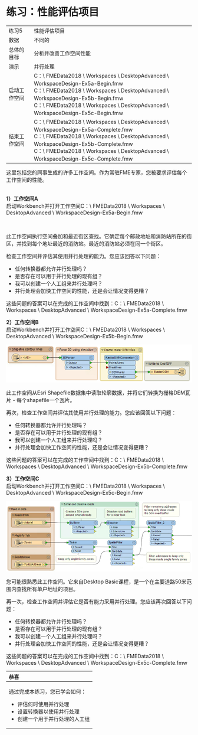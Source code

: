# 练习：性能评估项目

 <table>
<tbody><tr>
<td>
<i></i><font style="vertical-align: inherit;"><font style="vertical-align: inherit;">
练习5
</font></font></td>
<td><font style="vertical-align: inherit;"><font style="vertical-align: inherit;">
性能评估项目
</font></font></td>
</tr>
<tr>
<td><font style="vertical-align: inherit;"><font style="vertical-align: inherit;">数据</font></font></td>
<td><font style="vertical-align: inherit;"><font style="vertical-align: inherit;">不同的</font></font></td>
</tr>
<tr>
<td><font style="vertical-align: inherit;"><font style="vertical-align: inherit;">总体的目标</font></font></td>
<td><font style="vertical-align: inherit;"><font style="vertical-align: inherit;">分析并改善工作空间性能</font></font></td>
</tr>
<tr>
<td><font style="vertical-align: inherit;"><font style="vertical-align: inherit;">演示</font></font></td>
<td><font style="vertical-align: inherit;"><font style="vertical-align: inherit;">并行处理</font></font></td>
</tr>
<tr>
<td><font style="vertical-align: inherit;"><font style="vertical-align: inherit;">启动工作空间</font></font></td>
<td><font style="vertical-align: inherit;"><font style="vertical-align: inherit;">C：\ FMEData2018 \ Workspaces \ DesktopAdvanced \ WorkspaceDesign-Ex5a-Begin.fmw </font></font><br><font style="vertical-align: inherit;"><font style="vertical-align: inherit;">C：\ FMEData2018 \ Workspaces \ DesktopAdvanced \ WorkspaceDesign-Ex5b-Begin.fmw </font></font><br><font style="vertical-align: inherit;"><font style="vertical-align: inherit;">C：\ FMEData2018 \ Workspaces \ DesktopAdvanced \ WorkspaceDesign-Ex5c-Begin.fmw</font></font></td>
</tr>
<tr>
<td><font style="vertical-align: inherit;"><font style="vertical-align: inherit;">结束工作空间</font></font></td>
<td><font style="vertical-align: inherit;"><font style="vertical-align: inherit;">C：\ FMEData2018 \ Workspaces \ DesktopAdvanced \ WorkspaceDesign-Ex5a-Complete.fmw </font></font><br><font style="vertical-align: inherit;"><font style="vertical-align: inherit;">C：\ FMEData2018 \ Workspaces \ DesktopAdvanced \ WorkspaceDesign-Ex5b-Complete.fmw </font></font><br><font style="vertical-align: inherit;"><font style="vertical-align: inherit;">C：\ FMEData2018 \ Workspaces \ DesktopAdvanced \ WorkspaceDesign-Ex5c-Complete.fmw</font></font></td>
</tr>
</tbody></table>
<p><font style="vertical-align: inherit;"><font style="vertical-align: inherit;">这里包括您的同事生成的许多工作空间。</font><font style="vertical-align: inherit;">作为常驻FME专家，您被要求评估每个工作空间的性能。</font></font></p>
<p><br><strong><font style="vertical-align: inherit;"><font style="vertical-align: inherit;">1）工作空间A</font></font></strong>
<br><font style="vertical-align: inherit;"><font style="vertical-align: inherit;"> 启动Workbench并打开工作空间C：\ FMEData2018 \ Workspaces \ DesktopAdvanced \ WorkspaceDesign-Ex5a-Begin.fmw</font></font></p>
<p><a target="_blank" href="https://github.com/safesoftware/FMETraining/blob/Desktop-Advanced-2018/DesktopAdvanced2WorkspaceDesign/Images/Img2.239.Ex5.WorkspaceA.png"><img src="../DesktopAdvanced2WorkspaceDesign/Images/Img2.239.Ex5.WorkspaceA.png" alt="" style="max-width:100%;"></a></p>
<p><font style="vertical-align: inherit;"><font style="vertical-align: inherit;">此工作空间执行空间叠加和最近街区查找。</font><font style="vertical-align: inherit;">它确定每个邮政地址和消防站所在的街区，并找到每个地址最近的消防站。</font><font style="vertical-align: inherit;">最近的消防站必须在同一个街区。</font></font></p>
<p><font style="vertical-align: inherit;"><font style="vertical-align: inherit;">检查工作空间并评估其使用并行处理的能力。</font><font style="vertical-align: inherit;">您应该回答以下问题：</font></font></p>
<ul>
<li><font style="vertical-align: inherit;"><font style="vertical-align: inherit;">任何转换器都允许并行处理吗？</font></font></li>
<li><font style="vertical-align: inherit;"><font style="vertical-align: inherit;">是否存在可以用于并行处理的现有组？</font></font></li>
<li><font style="vertical-align: inherit;"><font style="vertical-align: inherit;">我可以创建一个人工组来并行处理吗？</font></font></li>
<li><font style="vertical-align: inherit;"><font style="vertical-align: inherit;">并行处理会加快工作空间的性能，还是会让情况变得更糟？</font></font></li>
</ul>

这些问题的答案可以在完成的工作空间中找到：C：\ FMEData2018 \ Workspaces \ DesktopAdvanced \ WorkspaceDesign-Ex5a-Complete.fmw

  
**2）工作空间B**  
启动Workbench并打开工作空间C：\ FMEData2018 \ Workspaces \ DesktopAdvanced \ WorkspaceDesign-Ex5b-Begin.fmw

[![](../.gitbook/assets/img2.240.ex5.workspaceb.png)](https://github.com/safesoftware/FMETraining/blob/Desktop-Advanced-2018/DesktopAdvanced2WorkspaceDesign/Images/Img2.240.Ex5.WorkspaceB.png)

此工作空间从Esri Shapefile数据集中读取轮廓数据，并将它们转换为栅格DEM瓦片 - 每个shapefile一个瓦片。

再次，检查工作空间并评估其使用并行处理的能力。您应该回答以下问题：

* 任何转换器都允许并行处理吗？
* 是否存在可以用于并行处理的现有组？
* 我可以创建一个人工组来并行处理吗？
* 并行处理会加快工作空间的性能，还是会让情况变得更糟？

这些问题的答案可以在完成的工作空间中找到：C：\ FMEData2018 \ Workspaces \ DesktopAdvanced \ WorkspaceDesign-Ex5b-Complete.fmw

  
**3）工作空间C**  
启动Workbench并打开工作空间C：\ FMEData2018 \ Workspaces \ DesktopAdvanced \ WorkspaceDesign-Ex5c-Begin.fmw

[![](../.gitbook/assets/img2.241.ex5.workspacec.png)](https://github.com/safesoftware/FMETraining/blob/Desktop-Advanced-2018/DesktopAdvanced2WorkspaceDesign/Images/Img2.241.Ex5.WorkspaceC.png)

您可能很熟悉此工作空间。它来自Desktop Basic课程，是一个在主要道路50米范围内查找所有单户地址的项目。

再一次，检查工作空间并评估它是否有能力采用并行处理。您应该再次回答以下问题：

* 任何转换器都允许并行处理吗？
* 是否存在可以用于并行处理的现有组？
* 我可以创建一个人工组来并行处理吗？
* 并行处理会加快工作空间的性能，还是会让情况变得更糟？

这些问题的答案可以在完成的工作空间中找到：C：\ FMEData2018 \ Workspaces \ DesktopAdvanced \ WorkspaceDesign-Ex5c-Complete.fmw

<table>
  <thead>
    <tr>
      <th style="text-align:left">恭喜</th>
    </tr>
  </thead>
  <tbody>
    <tr>
      <td style="text-align:left">
        <p>通过完成本练习，您已学会如何：</p>
        <ul><li>评估何时使用并行处理</li>
        <li>设置转换器以使用并行处理</li>
         <li>创建一个用于并行处理的人工组</li></ul>
      </td>
    </tr>
  </tbody>
</table>
